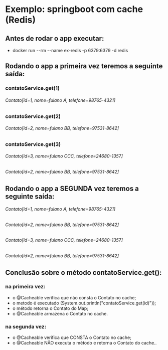 # Exemplo: springboot com cache (Redis)
## Antes de rodar o app executar:
- docker  run  --rm  --name ex-redis  -p 6379:6379  -d  redis

## Rodando o app a primeira vez teremos a seguinte saída:
### contatoService.get(1)
###### Contato[id=1, nome=fulano A, telefone=98765-4321]
### contatoService.get(2)
###### Contato[id=2, nome=fulano BB, telefone=97531-8642]
### contatoService.get(3)
###### Contato[id=3, nome=fulano CCC, telefone=24680-1357]
###### Contato[id=2, nome=fulano BB, telefone=97531-8642]

## Rodando o app a SEGUNDA vez teremos a seguinte saída:
###### Contato[id=1, nome=fulano A, telefone=98765-4321]
###### Contato[id=2, nome=fulano BB, telefone=97531-8642]
###### Contato[id=3, nome=fulano CCC, telefone=24680-1357]
###### Contato[id=2, nome=fulano BB, telefone=97531-8642]

## Conclusão sobre o método contatoService.get():
### na primeira vez:
- o @Cacheable verifica que não consta o Contato no cache;
- o metodo é executado (System.out.println("contatoService.get(id)"));
- o método retorna o Contato do Map;
- o @Cacheable armazena o Contato no cache.
### na segunda vez:
- o @Cacheable verifica que CONSTA o Contato no cache;
- o @Cacheable NÃO executa o método e retorna o Contato do cache..
